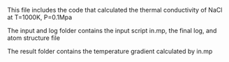 This file includes the code that calculated the thermal conductivity of NaCl at T=1000K, P=0.1Mpa 

The input and log folder contains the input script in.mp, the final log, and atom structure file

The result folder contains the temperature gradient calculated by in.mp
